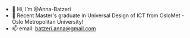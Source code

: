 - 👋 Hi, I’m @Anna-Batzeri
- 🌱 Recent Master's graduate in Universal Design of ICT from OsloMet - Oslo Metropolitan University!
- 📫 email: batzeri.anna@gmail.com
